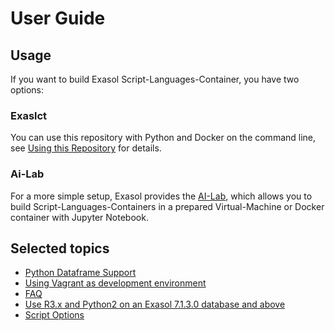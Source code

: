 # User Guide

## Usage

If you want to build Exasol Script-Languages-Container, you have two options:

### Exaslct

You can use this repository with Python and Docker on the command line, see [Using this Repository](usage.md) for details.

### Ai-Lab

For a more simple setup, Exasol provides the [AI-Lab](https://github.com/exasol/ai-lab), which allows you to build Script-Languages-Containers in a prepared Virtual-Machine or Docker container with Jupyter Notebook.

## Selected topics

- [Python Dataframe Support](py_dataframe.md)
- [Using Vagrant as development environment](vagrant.md)
- [FAQ](FAQ.md)
- [Use R3.x and Python2 on an Exasol 7.1.3.0 database and above](use_R3_and_Python2_on_7.1.30_and_above.md)
- [Script Options](script_options.md)
